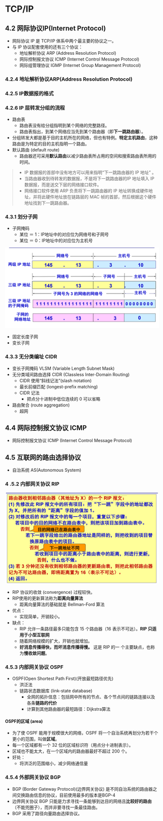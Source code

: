 # TCP/IP

## 4.2 网际协议IP(Internet Protocol)
- 网际协议 IP 是 TCP/IP 体系中两个最主要的协议之一。
- 与 IP 协议配套使用的还有三个协议：
	- 地址解析协议 ARP (Address Resolution Protocol) 
	- 网际控制报文协议 ICMP (Internet Control Message Protocol)
	- 网际组管理协议 IGMP (Internet Group Management Protocol)

### 4.2.4 地址解析协议ARP(Address Resolution Protocol)

### 4.2.5 IP数据报的格式

### 4.2.6 IP 层转发分组的流程
- 路由表
	- 路由表没有给分组指明到某个网络的完整路径。
	- 路由表指出，到某个网络应当先到某个路由器（即**下一跳路由器**）。
- 分组转发大都是基于目的主机所在的网络，但也有特例。**特定主机路由**，这种路由是为特定的目的主机指明一个路由。
- 默认路由 (default route)
	- 路由器还可采用**默认路由**以减少路由表所占用的空间和搜索路由表所用的时间。
> - IP 数据报的首部中没有地方可以用来指明“下一跳路由器的 IP 地址” 。
> - 当路由器收到待转发的数据报，不是将下一跳路由器的IP 地址填入 IP 数据报，而是送交下层的网络接口软件。
> - 网络接口软件使用 ARP 负责将下一跳路由器的 IP 地址转换成硬件地址，并将此硬件地址放在链路层的 MAC 帧的首部，然后根据这个硬件地址找到下一跳路由器。

### 4.3.1 划分子网
- 子网掩码
	- 某位 ＝ 1：IP地址中的对应位为网络号和子网号
	- 某位 ＝ 0：IP地址中的对应位为主机号

![子网掩码](img/第四章%20网络层/子网掩码.png)

- 固定长度子网
- 变长子网

### 4.3.3 无分类编址 CIDR
- 变长子网掩码 VLSM (Variable Length Subnet Mask)
- 无分类域间路由选择 CIDR (Classless Inter-Domain Routing)
	- CIDR 使用“斜线记法”(slash notation)
	- 最长前缀匹配 (longest-prefix matching)
	- CIDR 记法
		- 把点分十进制中低位连续的 0 可以省略
- 路由聚合 (route aggregation)
	- 超网

## 4.4 网际控制报文协议 ICMP
- 网际控制报文协议 ICMP (Internet Control Message Protocol)

## 4.5 互联网的路由选择协议
- 自治系统 AS(Autonomous System)
### 4 .5.2 内部网关协议 RIP

![距离向量算法](img/第四章%20网络层/距离向量算法.png)

- RIP 协议的收敛 (convergence) 过程较快。
- RIP使用的更新算法称为**距离向量算法**
	- 距离向量算法的基础就是 Bellman-Ford 算法
- 优点：
	- 实现简单，开销较小。
- 缺点：
	- RIP 允许一条路径最多只能包含 15 个路由器（16 表示不可达）。**RIP 只适用于小型互联网**
	- 随着网络规模的扩大，开销也就增加。
	- **好消息传播得快，而坏消息传播得慢。** 这是 RIP 的一 个主要缺点，也称为**慢收敛问题**。

### 4.5.3 内部网关协议 OSPF
- OSPF(Open Shortest Path First)(开放最短路径优先)
	- 洪泛法
	- 链路状态数据库 (link-state database)
		- 全网的拓扑信息：包括网中所有的节点、各个节点间的链路连接以及各条**链路的代价**
		- 计算到其他路由器的最短路径：Dijkstra算法

#### OSPF的区域 (area)
- 为了使 OSPF 能用于规模很大的网络，OSPF 将一个自治系统再划分为若干个更小的范围，叫做**区域**。
- 每一个区域都有一个 32 位的区域标识符（用点分十进制表示）。
- 区域也不能太大，在一个区域内的路由器最好不超过 200 个。
- 好处：
	- 将洪泛的范围缩小，减少网络通信量

### 4.5.4 外部网关协议 BGP
- BGP (Border Gateway Protocol)(边界网关协议) 是不同自治系统的路由器之间交换路由信息的协议，目前使用最多的版本是BGP-4
- 边界网关协议 BGP 只能是力求寻找一条能够到达目的网络且**比较好的路由**（不能兜圈子），而并非要寻找一条最佳路由。
- BGP 采用了路径向量路由选择协议。
